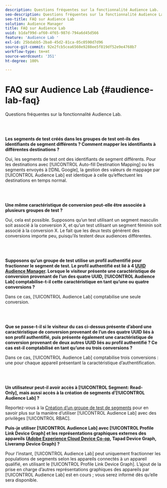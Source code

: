 ```yaml
---
description: Questions fréquentes sur la fonctionnalité Audience Lab.
seo-description: Questions fréquentes sur la fonctionnalité Audience Lab.
seo-title: FAQ sur Audience Lab
solution: Audience Manager
title: FAQ sur Audience Lab
uuid: b1daf99d-af60-4f65-987d-794a6d45d566
feature: 'Audience Lab '
exl-id: 25bdabb5-2ba8-45d2-81ca-05c0590d7d96
source-git-commit: 92e2fcb5cea6560e9288ee5f819df52e9e4768b7
workflow-type: tm+mt
source-wordcount: '351'
ht-degree: 100%

---
```


# FAQ sur Audience Lab {#audience-lab-faq}

Questions fréquentes sur la fonctionnalité Audience Lab.

<!-- 

audience-lab-faq.xml

 -->

<br> 

**Les segments de test créés dans les groupes de test ont-ils des identifiants de segment différents ? Comment mapper les identifiants à différentes destinations ?**

Oui, les segments de test ont des identifiants de segment différents. Pour les destinations avec [!UICONTROL Auto-fill Destination Mapping] ou les segments envoyés à [!DNL Google], la gestion des valeurs de mappage par [!UICONTROL Audience Lab] est identique à celle qu’effectuent les destinations en temps normal.

<br> 

**Une même caractéristique de conversion peut-elle être associée à plusieurs groupes de test ?**

Oui, cela est possible. Supposons qu’un test utilisant un segment masculin soit associé à la conversion X, et qu’un test utilisant un segment féminin soit associé à la conversion X. Le fait que les deux tests génèrent des conversions importe peu, puisqu’ils testent deux audiences différentes.

<br> 

**Supposons qu’un groupe de test utilise un profil authentifié pour fractionner le segment de test. Le profil authentifié est lié à 4 [UUID Audience Manager](../reference/ids-in-aam.md). Lorsque le visiteur présente une caractéristique de conversion provenant de l’un des quatre UUID, [!UICONTROL Audience Lab] comptabilise-t-il cette caractéristique en tant qu’une ou quatre conversions ?**

Dans ce cas, [!UICONTROL Audience Lab] comptabilise une seule conversion.

<br> 

**Que se passe-t-il si le visiteur du cas ci-dessus présente d’abord une caractéristique de conversion provenant de l’un des quatre UUID liés à son profil authentifié, puis présente également une caractéristique de conversion provenant de deux autres UUID liés au profil authentifié ? Ce cas est-il comptabilisé en tant qu’une ou trois conversions ?**

Dans ce cas, [!UICONTROL Audience Lab] comptabilise trois conversions : une pour chaque appareil présentant la caractéristique d’authentification.

<br> 

**Un utilisateur peut-il avoir accès à [!UICONTROL Segment: Read-Only], mais aussi accès à la création de segments d’[!UICONTROL Audience Lab] ?**

Reportez-vous à la [Création d’un groupe de test de segments](../features/audience-lab/audience-lab-manage-test-groups.md#create-test-groups) pour en savoir plus sur la manière d’utiliser [!UICONTROL Audience Lab] avec des privilèges [!UICONTROL RBAC].

**Puis-je utiliser [!UICONTROL Audience Lab] avec [!UICONTROL Profile Link Device Graph] et les représentations graphiques externes des appareils ([Adobe Experience Cloud Device Co-op](https://docs.adobe.com/content/help/fr-FR/device-co-op/using/home.html), Tapad Device Graph, Liveramp Device Graph) ?**

Pour l’instant, [!UICONTROL Audience Lab] peut uniquement fractionner les populations de segments selon les appareils connectés à un appareil qualifié, en utilisant le [!UICONTROL Profile Link Device Graph]. L’ajout de la prise en charge d’autres représentations graphiques des appareils par [!UICONTROL Audience Lab] est en cours ; vous serez informé dès qu’elle sera disponible.
